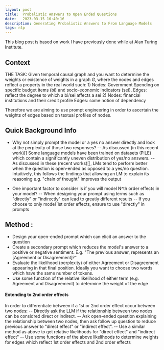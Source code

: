 ```yaml
---
layout: post
title:  Probalistic Answers to Open Ended Questions
date:   2023-03-15 16:40:16
description: Generating Probalistic Answers to From Language Models
tags: nlp
---
```


This blog post is based on work I have previously done while at Alan Turing Institute.

## Context

THE TASK: Given temporal causal graph and you want to determine the weights or existence of weights in a graph $G$, where the nodes and edges reflect a property in the real world such: 1) Nodes: Government Spending on specific budget items (bi) and socio-economic indicators (sei). Edges: reflect the degree to which a bi/sei affects a sei 2) Nodes: financial institutions and their credit profile Edges: some notion of dependency

Therefore we are aiming to use prompt engineering in order to ascertain the weights of edges based on textual profiles of nodes.

## Quick Background Info

- Why not simply prompt the model or a yes no answer directly and look at the perplexity of those two responses?
-- As discussed (in this recent work)[] Some language models have been trained on datasets (PILE) which contain a significantly uneven distribution of yes/no answers.
-- As discussed in these (recent works)[], LMs tend to perform better when the question is open-ended as opposed to a yes/no question. Intuitively, this follows the findings that allowing an LM to explain its reasoning e.g. "chain of thought" improves the output

- One important factor to consider is if you will model N^th order effects in your model?
-- When designing your prompt using terms such as "directly" or "indirectly" can lead to greatly different results
-- If you choose to only model 1st order effects, ensure to use "directly" in prompts


## Method : 

- Design your open-ended prompt which can elicit an answer to the question
- Create a secondary prompt which reduces the model's answer to a positive or negative sentiment. E.g. "The previous answer, represents an [Agreement or Disagreement]?"
- Evaluate the likelihood (perplexity) of either Agreement or Disagreement appearing in that final position. Ideally you want to choose two words which have the same number of tokens.
- Use some function of the relative likelihood of either term (e.g. Agreement and Disagreement) to determine the weight of the edge


#### Extending to 2nd order effects
In order to differentiate between if a 1st or 2nd order effect occur between two nodes:
-- Directly ask the LLM if the relationship between two nodes can be considred direct or indirect.
-- Ask open-ended question explaining the relationship between two nodes, then ask follow up question to reduce previous answer to "direct effect" or "indirect effect".
-- Use a similar method as above to get relative likelihoods for "direct effect" and "indirect effect"
-- Use some functions of the above likelihoods to determine weights for edges which reflect 1st order effects and 2nd order effects
